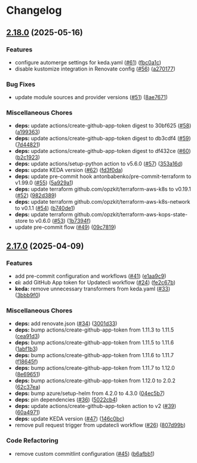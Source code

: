 # Changelog

## [2.18.0](https://github.com/opzkit/terraform-aws-k8s-addons-keda/compare/v2.17.0...v2.18.0) (2025-05-16)


### Features

* configure automerge settings for keda.yaml ([#61](https://github.com/opzkit/terraform-aws-k8s-addons-keda/issues/61)) ([fbc0a1c](https://github.com/opzkit/terraform-aws-k8s-addons-keda/commit/fbc0a1cfe9f8f93480767ab07691b0370ccb03f8))
* disable kustomize integration in Renovate config ([#56](https://github.com/opzkit/terraform-aws-k8s-addons-keda/issues/56)) ([a270177](https://github.com/opzkit/terraform-aws-k8s-addons-keda/commit/a270177f8cf22afdc5426babea6d32c7e824b4cf))


### Bug Fixes

* update module sources and provider versions ([#51](https://github.com/opzkit/terraform-aws-k8s-addons-keda/issues/51)) ([8ae7671](https://github.com/opzkit/terraform-aws-k8s-addons-keda/commit/8ae767126ca7ae74f9c305f22ca97d53cbbbeba2))


### Miscellaneous Chores

* **deps:** update actions/create-github-app-token digest to 30bf625 ([#58](https://github.com/opzkit/terraform-aws-k8s-addons-keda/issues/58)) ([a199363](https://github.com/opzkit/terraform-aws-k8s-addons-keda/commit/a1993639455a247c4d127e616f230fb8b3a5cf04))
* **deps:** update actions/create-github-app-token digest to db3cdf4 ([#59](https://github.com/opzkit/terraform-aws-k8s-addons-keda/issues/59)) ([7d44821](https://github.com/opzkit/terraform-aws-k8s-addons-keda/commit/7d4482188080a105c1d111a7ecc5a1e9b5c45d60))
* **deps:** update actions/create-github-app-token digest to df432ce ([#60](https://github.com/opzkit/terraform-aws-k8s-addons-keda/issues/60)) ([b2c1923](https://github.com/opzkit/terraform-aws-k8s-addons-keda/commit/b2c1923572d10fa9a59f64807760082e798dba58))
* **deps:** update actions/setup-python action to v5.6.0 ([#57](https://github.com/opzkit/terraform-aws-k8s-addons-keda/issues/57)) ([353a16d](https://github.com/opzkit/terraform-aws-k8s-addons-keda/commit/353a16db2eb7622f9522da7df5f412eba8530838))
* **deps:** update KEDA version ([#62](https://github.com/opzkit/terraform-aws-k8s-addons-keda/issues/62)) ([fd3f0da](https://github.com/opzkit/terraform-aws-k8s-addons-keda/commit/fd3f0daf26e13c56cc34f25e6dd8189a13cfc1d7))
* **deps:** update pre-commit hook antonbabenko/pre-commit-terraform to v1.99.0 ([#55](https://github.com/opzkit/terraform-aws-k8s-addons-keda/issues/55)) ([5a929a1](https://github.com/opzkit/terraform-aws-k8s-addons-keda/commit/5a929a13609d9cb7e934213a8b44b8013c1fac38))
* **deps:** update terraform github.com/opzkit/terraform-aws-k8s to v0.19.1 ([#52](https://github.com/opzkit/terraform-aws-k8s-addons-keda/issues/52)) ([982d389](https://github.com/opzkit/terraform-aws-k8s-addons-keda/commit/982d389def6abdb571966c39df1adb60169580c0))
* **deps:** update terraform github.com/opzkit/terraform-aws-k8s-network to v0.1.1 ([#54](https://github.com/opzkit/terraform-aws-k8s-addons-keda/issues/54)) ([b740de1](https://github.com/opzkit/terraform-aws-k8s-addons-keda/commit/b740de1ca5263fa6618c4cf27514e62817330d5e))
* **deps:** update terraform github.com/opzkit/terraform-aws-kops-state-store to v0.6.0 ([#53](https://github.com/opzkit/terraform-aws-k8s-addons-keda/issues/53)) ([1b7394f](https://github.com/opzkit/terraform-aws-k8s-addons-keda/commit/1b7394f9370d9e009e33c1783785c795a92f4aed))
* update pre-commit flow ([#49](https://github.com/opzkit/terraform-aws-k8s-addons-keda/issues/49)) ([09c7819](https://github.com/opzkit/terraform-aws-k8s-addons-keda/commit/09c7819824a9419d14188af4f4d70aa66d340dce))

## [2.17.0](https://github.com/opzkit/terraform-aws-k8s-addons-keda/compare/v2.16.1...v2.17.0) (2025-04-09)


### Features

* add pre-commit configuration and workflows ([#41](https://github.com/opzkit/terraform-aws-k8s-addons-keda/issues/41)) ([e1aa9c9](https://github.com/opzkit/terraform-aws-k8s-addons-keda/commit/e1aa9c96c84e9a06610adec5ba85266ce5f664b6))
* **ci:** add GitHub App token for Updatecli workflow ([#24](https://github.com/opzkit/terraform-aws-k8s-addons-keda/issues/24)) ([fe2c67b](https://github.com/opzkit/terraform-aws-k8s-addons-keda/commit/fe2c67bc211fb9d2e68b14868f9d452b046e115a))
* **keda:** remove unnecessary transformers from keda.yaml ([#33](https://github.com/opzkit/terraform-aws-k8s-addons-keda/issues/33)) ([3bbb9f0](https://github.com/opzkit/terraform-aws-k8s-addons-keda/commit/3bbb9f0072e25deadc1af5e5c746809636aed68d))


### Miscellaneous Chores

* **deps:** add renovate.json ([#34](https://github.com/opzkit/terraform-aws-k8s-addons-keda/issues/34)) ([3001d33](https://github.com/opzkit/terraform-aws-k8s-addons-keda/commit/3001d33385d294d0935a4c4dbb0f8b9eff493a17))
* **deps:** bump actions/create-github-app-token from 1.11.3 to 1.11.5 ([cea91d3](https://github.com/opzkit/terraform-aws-k8s-addons-keda/commit/cea91d369fd018caa1591141d497b730741cdc53))
* **deps:** bump actions/create-github-app-token from 1.11.5 to 1.11.6 ([1abf1b3](https://github.com/opzkit/terraform-aws-k8s-addons-keda/commit/1abf1b320e34fe9205664370f1ddae8c332caa83))
* **deps:** bump actions/create-github-app-token from 1.11.6 to 1.11.7 ([f18645f](https://github.com/opzkit/terraform-aws-k8s-addons-keda/commit/f18645f88c37d2ace5d0b8cf051715f5733e0c7e))
* **deps:** bump actions/create-github-app-token from 1.11.7 to 1.12.0 ([8e69651](https://github.com/opzkit/terraform-aws-k8s-addons-keda/commit/8e696512ff465881a235f2189bdd820f0e9a8f0d))
* **deps:** bump actions/create-github-app-token from 1.12.0 to 2.0.2 ([62c37ea](https://github.com/opzkit/terraform-aws-k8s-addons-keda/commit/62c37ea68e2a427bcf427c19dec22d01d5dd2c46))
* **deps:** bump azure/setup-helm from 4.2.0 to 4.3.0 ([04ec5b7](https://github.com/opzkit/terraform-aws-k8s-addons-keda/commit/04ec5b78363b09aa6992bff277d08e3700c72d76))
* **deps:** pin dependencies ([#36](https://github.com/opzkit/terraform-aws-k8s-addons-keda/issues/36)) ([5022cb4](https://github.com/opzkit/terraform-aws-k8s-addons-keda/commit/5022cb4f2c539895c736fd18bffe00d7d2d3c775))
* **deps:** update actions/create-github-app-token action to v2 ([#39](https://github.com/opzkit/terraform-aws-k8s-addons-keda/issues/39)) ([60a4971](https://github.com/opzkit/terraform-aws-k8s-addons-keda/commit/60a4971fe098c3cee08f6dfd8b42508f9b867928))
* **deps:** update KEDA version ([#47](https://github.com/opzkit/terraform-aws-k8s-addons-keda/issues/47)) ([146c0bc](https://github.com/opzkit/terraform-aws-k8s-addons-keda/commit/146c0bcd1535413052018707b0ce8e4f112ffaff))
* remove pull request trigger from updatecli workflow ([#26](https://github.com/opzkit/terraform-aws-k8s-addons-keda/issues/26)) ([807d99b](https://github.com/opzkit/terraform-aws-k8s-addons-keda/commit/807d99b72c957f1a716669125fe7dc87262ba8db))


### Code Refactoring

* remove custom commitlint configuration ([#45](https://github.com/opzkit/terraform-aws-k8s-addons-keda/issues/45)) ([b6afbb1](https://github.com/opzkit/terraform-aws-k8s-addons-keda/commit/b6afbb1942de93b698ea2529be285cc176f4be51))
